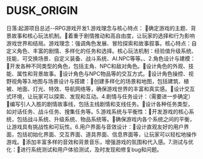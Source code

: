 # DUSK_ORIGIN
日落:起源项目总述--RPG游戏开发1.游戏理念与核心特点： 确定游戏的主题、背景故事和核心玩法机制。着重于剧情推动和高自由度，让玩家的选择和行为影响游戏世界和结局。游戏理念：强调角色发展、冒险探索和故事叙事。核心特点：自定义角色、丰富的剧情、多样化的任务和选择。核心玩法机制：经验值升级系统、技能、可交换场景、自定义装备、战斗系统、AI.NPC等等。、2.角色设计与建模：开发各种不同类型的角色，包括主角、NPC和敌对角色。设计角色的外观、技能、属性和背景故事。设计角色与NPC物品等的交互方式。设计角色操控、视野视角等3.地图与场景设计与搭建：创建多样化的场景和地图，包括建筑、植被、地面、灯光、特效、导航网络等，确保游戏世界的丰富和真实感。设计交互式环境，让玩家可以探索、发现和互动。4.剧情与任务设计：（需要进一步确定）编写引人入胜的剧情故事线，包括主线剧情和支线任务。设计各种任务类型，如对话任务、战斗任务、搜集任务等。5.游戏系统与平衡性：开发游戏的核心系统，包括战斗系统、升级系统、物品系统等。确保游戏内各个系统之间的平衡，让游戏具有挑战性和可玩性。6.用户界面与音效设计：设计直观友好的用户界面，包括初始化界面、交互界面、道具界面、信息界面等，让玩家可以轻松地操作游戏。添加丰富多样的音效和背景音乐，增强游戏的氛围和代入感。7.测试与优化：进行系统测试和用户体验测试，及时发现和修复bug和问题。